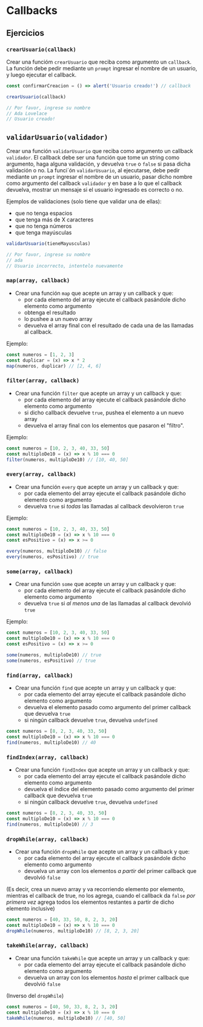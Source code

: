 # Callbacks

## Ejercicios

### `crearUsuario(callback)`

Crear una funcióm `crearUsuario` que reciba como argumento un `callback`. La función debe pedir mediante un `prompt` ingresar el nombre de un usuario, y luego ejecutar el callback.

```js
const confirmarCreacion = () => alert('Usuario creado!') // callback

crearUsuario(callback)

// Por favor, ingrese su nombre
// Ada Lovelace
// Usuario creado!
```

## `validarUsuario(validador)`

Crear una función `validarUsuario` que reciba como argumento un callback `validador`. El callback debe ser una función que tome un string como argumento, haga alguna validación, y devuelva `true` o `false` si pasa dicha validación o no. La funci´ón `validarUsuario`, al ejecutarse, debe pedir mediante un `prompt` ingresar el nombre de un usuario, pasar dicho nombre como argumento del callback `validador` y en base a lo que el callback devuelva, mostrar un mensaje si el usuario ingresado es correcto o no.

Ejemplos de validaciones (solo tiene que validar una de ellas):

- que no tenga espacios
- que tenga más de X caracteres
- que no tenga números
- que tenga mayúsculas

```js
validarUsuario(tieneMayusculas)

// Por favor, ingrese su nombre
// ada
// Usuario incorrecto, intentelo nuevamente
```

### `map(array, callback)`

- Crear una función `map` que acepte un array y un callback y que:
  - por cada elemento del array ejecute el callback pasándole dicho elemento como argumento
  - obtenga el resultado
  - lo pushee a un nuevo array
  - devuelva el array final con el resultado de cada una de las llamadas al callback.

Ejemplo:

```javascript
const numeros = [1, 2, 3]
const duplicar = (x) => x * 2
map(numeros, duplicar) // [2, 4, 6]
```

### `filter(array, callback)`

- Crear una función `filter` que acepte un array y un callback y que:
  - por cada elemento del array ejecute el callback pasándole dicho elemento como argumento
  - si dicho callback devuelve `true`, pushea el elemento a un nuevo array
  - devuelva el array final con los elementos que pasaron el "filtro".

Ejemplo:

```javascript
const numeros = [10, 2, 3, 40, 33, 50]
const multiploDe10 = (x) => x % 10 === 0
filter(numeros, multiploDe10) // [10, 40, 50]
```

### `every(array, callback)`

- Crear una función `every` que acepte un array y un callback y que:
  - por cada elemento del array ejecute el callback pasándole dicho elemento como argumento
  - devuelva `true` si _todas_ las llamadas al callback devolvieron `true`

Ejemplo:

```javascript
const numeros = [10, 2, 3, 40, 33, 50]
const multiploDe10 = (x) => x % 10 === 0
const esPositivo = (x) => x >= 0

every(numeros, multiploDe10) // false
every(numeros, esPositivo) // true
```

### `some(array, callback)`

- Crear una función `some` que acepte un array y un callback y que:
  - por cada elemento del array ejecute el callback pasándole dicho elemento como argumento
  - devuelva `true` si _al menos una_ de las llamadas al callback devolvió `true`

Ejemplo:

```javascript
const numeros = [10, 2, 3, 40, 33, 50]
const multiploDe10 = (x) => x % 10 === 0
const esPositivo = (x) => x >= 0

some(numeros, multiploDe10) // true
some(numeros, esPositivo) // true
```

### `find(array, callback)`

- Crear una función `find` que acepte un array y un callback y que:
  - por cada elemento del array ejecute el callback pasándole dicho elemento como argumento
  - devuelva el elemento pasado como argumento del primer callback que devuelva `true`
  - si ningún callback devuelve `true`, devuelva `undefined`

```javascript
const numeros = [8, 2, 3, 40, 33, 50]
const multiploDe10 = (x) => x % 10 === 0
find(numeros, multiploDe10) // 40
```

### `findIndex(array, callback)`

- Crear una función `findIndex` que acepte un array y un callback y que:
  - por cada elemento del array ejecute el callback pasándole dicho elemento como argumento
  - devuelva el índice del elemento pasado como argumento del primer callback que devuelva `true`
  - si ningún callback devuelve `true`, devuelva `undefined`

```javascript
const numeros = [8, 2, 3, 40, 33, 50]
const multiploDe10 = (x) => x % 10 === 0
find(numeros, multiploDe10) // 3
```

### `dropWhile(array, callback)`

- Crear una función `dropWhile` que acepte un array y un callback y que:
  - por cada elemento del array ejecute el callback pasándole dicho elemento como argumento
  - devuelva un array con los elementos _a partir_ del primer callback que devolvió `false`

(Es decir, crea un nuevo array y va recorriendo elemento por elemento, mientras el callback de true, no los agrega, cuando el callback da `false` _por primera vez_ agrega todos los elementos restantes a partir de dicho elemento inclusive)

```javascript
const numeros = [40, 33, 50, 8, 2, 3, 20]
const multiploDe10 = (x) => x % 10 === 0
dropWhile(numeros, multiploDe10) // [8, 2, 3, 20]
```

### `takeWhile(array, callback)`

- Crear una función `takeWhile` que acepte un array y un callback y que:
  - por cada elemento del array ejecute el callback pasándole dicho elemento como argumento
  - devuelva un array con los elementos _hasta_ el primer callback que devolvió `false`

(Inverso del `dropWhile`)

```javascript
const numeros = [40, 50, 33, 8, 2, 3, 20]
const multiploDe10 = (x) => x % 10 === 0
takeWhile(numeros, multiploDe10) // [40, 50]
```
